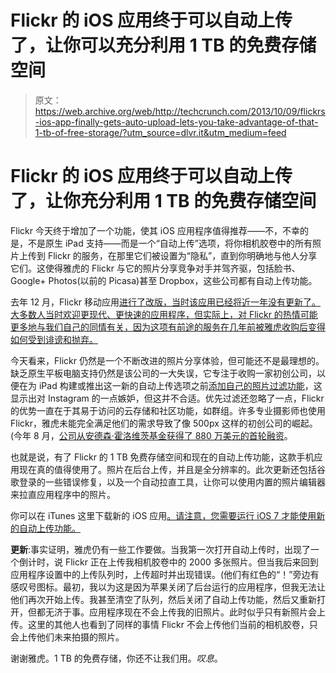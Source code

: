 # Flickr 的 iOS 应用终于可以自动上传了，让你可以充分利用 1 TB 的免费存储空间

> 原文：<https://web.archive.org/web/http://techcrunch.com/2013/10/09/flickrs-ios-app-finally-gets-auto-upload-lets-you-take-advantage-of-that-1-tb-of-free-storage/?utm_source=dlvr.it&utm_medium=feed>

# Flickr 的 iOS 应用终于可以自动上传了，让你充分利用 1 TB 的免费存储空间

Flickr 今天终于增加了一个功能，使其 iOS 应用程序值得推荐——不，不幸的是，不是原生 iPad 支持——而是一个“自动上传”选项，将你相机胶卷中的所有照片上传到 Flickr 的服务，在那里它们被设置为“隐私”，直到你明确地与他人分享它们。这使得雅虎的 Flickr 与它的照片分享竞争对手并驾齐驱，包括脸书、Google+ Photos(以前的 Picasa)甚至 Dropbox，这些公司都有自动上传功能。

去年 12 月，Flickr 移动应用[进行了改版，当时该应用已经将近一年没有更新了。大多数人当时欢迎更现代、更快速的应用程序，但实际上，对 Flickr 的热情可能更多地与我们自己的同情有关，因为这项有前途的服务在几年前被雅虎收购后变得如何受到诽谤和抛弃。](https://web.archive.org/web/20230129090808/https://techcrunch.com/2012/12/12/yahoo-makes-its-second-major-upgrade-in-two-days-flickr-for-ios-overhauled-major-update-for-web/)

今天看来，Flickr 仍然是一个不断改进的照片分享体验，但可能还不是最理想的。缺乏原生平板电脑支持仍然是该公司的一大失误，它专注于收购一家初创公司，以便在为 iPad 构建或推出这一新的自动上传选项之前[添加自己的照片过滤功能](https://web.archive.org/web/20230129090808/https://techcrunch.com/2013/08/29/with-its-flickr-ios-update-yahoo-swaps-out-aviary-for-newly-acquired-ghostbird-tech-says-its-keeping-it-on-the-web/)，这显示出对 Instagram 的一点嫉妒，但这并不合适。优先过滤还忽略了一点，Flickr 的优势一直在于其易于访问的云存储和社区功能，如群组。许多专业摄影师也使用 Flickr，雅虎未能完全满足他们的需求导致了像 500px 这样的初创公司的崛起。(今年 8 月，[公司从安德森·霍洛维茨基金获得了 880 万美元的首轮融资](https://web.archive.org/web/20230129090808/https://techcrunch.com/2013/08/07/500px-scores-8-8m-series-a-from-andreessen-horowitz-harrison-metal-to-build-a-photo-marketplace-expand-consumer-reach/)。

也就是说，有了 Flickr 的 1 TB 免费存储空间和现在的自动上传功能，这款手机应用现在真的值得使用了。照片在后台上传，并且是全分辨率的。此次更新还包括谷歌登录的一些错误修复，以及一个自动拉直工具，让你可以使用内置的照片编辑器来拉直应用程序中的照片。

你可以在 iTunes 这里下载新的 iOS 应用[。请注意，您需要运行 iOS 7 才能使用新的自动上传功能。](https://web.archive.org/web/20230129090808/https://itunes.apple.com/us/app/flickr/id328407587?mt=8)

**更新**:事实证明，雅虎仍有一些工作要做。当我第一次打开自动上传时，出现了一个倒计时，说 Flickr 正在上传我相机胶卷中的 2000 多张照片。但当我后来回到应用程序设置中的上传队列时，上传超时并出现错误。(他们有红色的“！”旁边有感叹号图标。最初，我以为这是因为苹果关闭了后台运行的应用程序，但我无法让他们再次开始上传。我甚至清空了队列，然后关闭了自动上传功能，然后又重新打开，但都无济于事。应用程序现在不会上传我的旧照片。此时似乎只有新照片会上传。这里的其他人也看到了同样的事情 Flickr 不会上传他们当前的相机胶卷，只会上传他们未来拍摄的照片。

谢谢雅虎。1 TB 的免费存储，你还不让我们用。*叹息*。